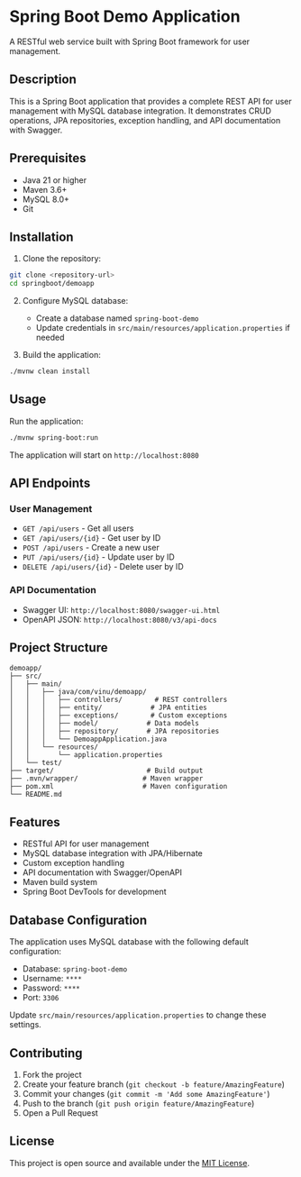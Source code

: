 # Spring Boot Demo Application

A RESTful web service built with Spring Boot framework for user management.

## Description

This is a Spring Boot application that provides a complete REST API for user management with MySQL database integration. It demonstrates CRUD operations, JPA repositories, exception handling, and API documentation with Swagger.

## Prerequisites

- Java 21 or higher
- Maven 3.6+
- MySQL 8.0+
- Git

## Installation

1. Clone the repository:
```bash
git clone <repository-url>
cd springboot/demoapp
```

2. Configure MySQL database:
   - Create a database named `spring-boot-demo`
   - Update credentials in `src/main/resources/application.properties` if needed

3. Build the application:
```bash
./mvnw clean install
```

## Usage

Run the application:
```bash
./mvnw spring-boot:run
```

The application will start on `http://localhost:8080`

## API Endpoints

### User Management
- `GET /api/users` - Get all users
- `GET /api/users/{id}` - Get user by ID
- `POST /api/users` - Create a new user
- `PUT /api/users/{id}` - Update user by ID
- `DELETE /api/users/{id}` - Delete user by ID

### API Documentation
- Swagger UI: `http://localhost:8080/swagger-ui.html`
- OpenAPI JSON: `http://localhost:8080/v3/api-docs`

## Project Structure

```
demoapp/
├── src/
│   ├── main/
│   │   ├── java/com/vinu/demoapp/
│   │   │   ├── controllers/        # REST controllers
│   │   │   ├── entity/            # JPA entities
│   │   │   ├── exceptions/        # Custom exceptions
│   │   │   ├── model/            # Data models
│   │   │   ├── repository/       # JPA repositories
│   │   │   └── DemoappApplication.java
│   │   └── resources/
│   │       └── application.properties
│   └── test/
├── target/                       # Build output
├── .mvn/wrapper/                # Maven wrapper
├── pom.xml                      # Maven configuration
└── README.md
```

## Features

- RESTful API for user management
- MySQL database integration with JPA/Hibernate
- Custom exception handling
- API documentation with Swagger/OpenAPI
- Maven build system
- Spring Boot DevTools for development

## Database Configuration

The application uses MySQL database with the following default configuration:
- Database: `spring-boot-demo`
- Username: `****`
- Password: `****`
- Port: `3306`

Update `src/main/resources/application.properties` to change these settings.

## Contributing

1. Fork the project
2. Create your feature branch (`git checkout -b feature/AmazingFeature`)
3. Commit your changes (`git commit -m 'Add some AmazingFeature'`)
4. Push to the branch (`git push origin feature/AmazingFeature`)
5. Open a Pull Request

## License

This project is open source and available under the [MIT License](LICENSE).
